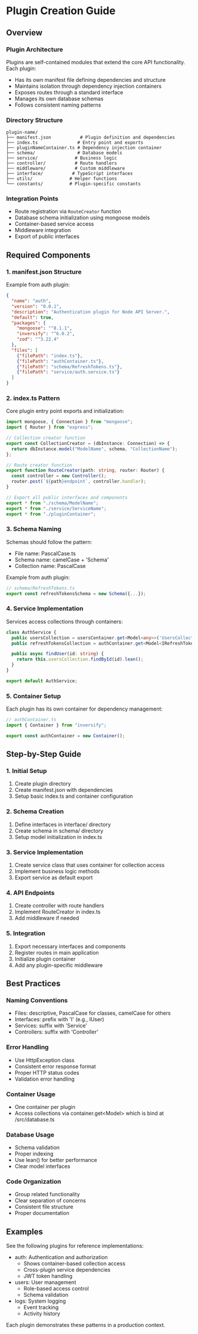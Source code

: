 # Plugin Creation Guide

## Overview

### Plugin Architecture
Plugins are self-contained modules that extend the core API functionality. Each plugin:
- Has its own manifest file defining dependencies and structure
- Maintains isolation through dependency injection containers
- Exposes routes through a standard interface
- Manages its own database schemas
- Follows consistent naming patterns

### Directory Structure
```
plugin-name/
├── manifest.json           # Plugin definition and dependencies
├── index.ts               # Entry point and exports
├── pluginNameContainer.ts # Dependency injection container
├── schema/                # Database models
├── service/              # Business logic
├── controller/           # Route handlers
├── middleware/           # Custom middleware
├── interface/           # TypeScript interfaces
├── utils/              # Helper functions
└── constants/          # Plugin-specific constants
```

### Integration Points
- Route registration via `RouteCreator` function
- Database schema initialization using mongoose models
- Container-based service access
- Middleware integration
- Export of public interfaces

## Required Components

### 1. manifest.json Structure
Example from auth plugin:
```json
{
  "name": "auth",
  "version": "0.0.1", 
  "description": "Authentication plugin for Node API Server.",
  "default": true,
  "packages": {
    "mongoose": "^8.1.1",
    "inversify": "^6.0.2",
    "zod": "^3.22.4"
  },
  "files": [
    {"filePath": "index.ts"},
    {"filePath": "authContainer.ts"},
    {"filePath": "schema/RefreshTokens.ts"},
    {"filePath": "service/auth.service.ts"}
  ]
}
```

### 2. index.ts Pattern
Core plugin entry point exports and initialization:
```typescript
import mongoose, { Connection } from "mongoose";
import { Router } from "express";

// Collection creator function
export const CollectionCreator = (dbInstance: Connection) => {
  return dbInstance.model("ModelName", schema, "CollectionName");
};

// Route creator function
export function RouteCreator(path: string, router: Router) {
  const controller = new Controller();
  router.post(`${path}endpoint`, controller.handler);
}

// Export all public interfaces and components
export * from "./schema/ModelName";
export * from "./service/ServiceName";
export * from "./pluginContainer";
```

### 3. Schema Naming
Schemas should follow the pattern:
- File name: PascalCase.ts
- Schema name: camelCase + 'Schema' 
- Collection name: PascalCase

Example from auth plugin:
```typescript
// schema/RefreshTokens.ts
export const refreshTokensSchema = new Schema({...});
```

### 4. Service Implementation
Services access collections through containers:
```typescript
class AuthService {
  public usersCollection = usersContainer.get<Model<any>>('UsersCollection');
  public refreshTokensCollection = authContainer.get<Model<IRefreshTokens>>('RefreshTokensCollection');

  public async findUser(id: string) {
    return this.usersCollection.findById(id).lean();
  }
}

export default AuthService;
```

### 5. Container Setup
Each plugin has its own container for dependency management:
```typescript
// authContainer.ts
import { Container } from "inversify";

export const authContainer = new Container();
```

## Step-by-Step Guide

### 1. Initial Setup
1. Create plugin directory
2. Create manifest.json with dependencies
3. Setup basic index.ts and container configuration

### 2. Schema Creation
1. Define interfaces in interface/ directory
2. Create schema in schema/ directory
3. Setup model initialization in index.ts

### 3. Service Implementation 
1. Create service class that uses container for collection access
2. Implement business logic methods
3. Export service as default export

### 4. API Endpoints
1. Create controller with route handlers
2. Implement RouteCreator in index.ts
3. Add middleware if needed

### 5. Integration
1. Export necessary interfaces and components
2. Register routes in main application
3. Initialize plugin container
4. Add any plugin-specific middleware

## Best Practices

### Naming Conventions
- Files: descriptive, PascalCase for classes, camelCase for others
- Interfaces: prefix with 'I' (e.g., IUser)
- Services: suffix with 'Service'
- Controllers: suffix with 'Controller'

### Error Handling
- Use HttpException class
- Consistent error response format
- Proper HTTP status codes
- Validation error handling

### Container Usage
- One container per plugin
- Access collections via container.get<Model<T>> which is bind at /src/database.ts

### Database Usage
- Schema validation
- Proper indexing
- Use lean() for better performance
- Clear model interfaces

### Code Organization
- Group related functionality
- Clear separation of concerns
- Consistent file structure
- Proper documentation

## Examples

See the following plugins for reference implementations:
- auth: Authentication and authorization
  - Shows container-based collection access
  - Cross-plugin service dependencies
  - JWT token handling
- users: User management
  - Role-based access control
  - Schema validation
- logs: System logging
  - Event tracking
  - Activity history

Each plugin demonstrates these patterns in a production context.